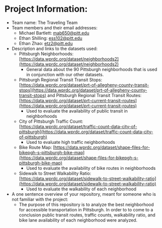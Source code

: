 # Project Information:
- Team name: The Traveling Team
- Team members and their email addresses:
  - Michael Bartlett: [mab650@pitt.edu](mailto:mab650@pitt.edu)
  - Ethan Shilling: [ess102@pitt.edu](mailto:ess102@pitt.edu)
  - Ethan Zhao: [etz2@pitt.edu](mailto:etz2@pitt.edu)
- Description and links to the datasets used:
  - Pittsburgh Neighborhoods: [https://data.wprdc.org/dataset/neighborhoods2](https://data.wprdc.org/dataset/neighborhoods2)
    - General data about the 90 Pittsburgh neighborhoods that is used in conjunction with our other datasets.
  - Pittsburgh Regional Transit Transit Stops: [https://data.wprdc.org/dataset/prt-of-allegheny-county-transit-stops](https://data.wprdc.org/dataset/prt-of-allegheny-county-transit-stops)
  and Pittsburgh Regional Transit Transit Routes: [https://data.wprdc.org/dataset/prt-current-transit-routes](https://data.wprdc.org/dataset/prt-current-transit-routes)
    - Used to evaluate the availability of public transit in neighborhoods
  - City of Pittsburgh Traffic Count: [https://data.wprdc.org/dataset/traffic-count-data-city-of-pittsburgh](https://data.wprdc.org/dataset/traffic-count-data-city-of-pittsburgh)
    - Used to evaluate high traffic neighborhoods
  - Bike Route Map: [https://data.wprdc.org/dataset/shape-files-for-bikepgh-s-pittsburgh-bike-map](https://data.wprdc.org/dataset/shape-files-for-bikepgh-s-pittsburgh-bike-map)
    - Used to evaluate the availability of bike routes in neighborhoods
  - Sidewalk to Street Walkability Ratio: [https://data.wprdc.org/dataset/sidewalk-to-street-walkability-ratio](https://data.wprdc.org/dataset/sidewalk-to-street-walkability-ratio)
    - Used to evaluate the walkability of each neighborhood
- A one sentence overview of your repository, meant for someone who is not familiar with the project:
  - The purpose of this repository is to analyze the best neighborhood for accessible transportation in Pittsburgh. In order to to come to a conclusion public transit routes, traffic counts, walkability ratio, and bike lane availability of each neighborhood were analyzed. 
